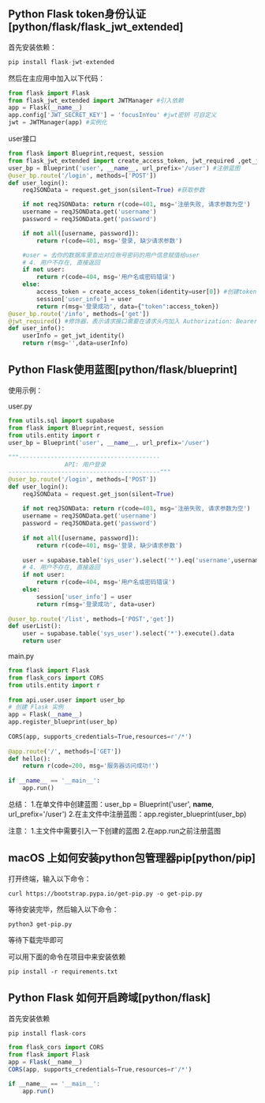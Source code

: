## Python Flask token身份认证[python/flask/flask_jwt_extended]
首先安装依赖：
```python
pip install flask-jwt-extended
```
然后在主应用中加入以下代码：
```python
from flask import Flask
from flask_jwt_extended import JWTManager #引入依赖
app = Flask(__name__)
app.config['JWT_SECRET_KEY'] = 'focusInYou' #jwt密钥 可自定义
jwt = JWTManager(app) #实例化
```
user接口
```python
from flask import Blueprint,request, session
from flask_jwt_extended import create_access_token, jwt_required ,get_jwt_identity #引入依赖
user_bp = Blueprint('user', __name__, url_prefix='/user') #注册蓝图
@user_bp.route('/login', methods=['POST'])
def user_login():
    reqJSONData = request.get_json(silent=True) #获取参数

    if not reqJSONData: return r(code=401, msg='注册失败, 请求参数为空')
    username = reqJSONData.get('username')
    password = reqJSONData.get('password')

    if not all([username, password]):
        return r(code=401, msg='登录, 缺少请求参数')

    #user = 去你的数据库里查出对应账号密码的用户信息赋值给user
    # 4. 用户不存在, 直接返回
    if not user:
        return r(code=404, msg='用户名或密码错误')
    else:
        access_token = create_access_token(identity=user[0]) #创建token
        session['user_info'] = user
        return r(msg='登录成功', data={"token":access_token})
@user_bp.route('/info', methods=['get'])
@jwt_required() #修饰器，表示请求接口需要在请求头内加入 Authorization: Bearer xxxx
def user_info():
    userInfo = get_jwt_identity()
    return r(msg='',data=userInfo)
```
## Python Flask使用蓝图[python/flask/blueprint]
使用示例：

user.py
```python
from utils.sql import supabase
from flask import Blueprint,request, session
from utils.entity import r
user_bp = Blueprint('user', __name__, url_prefix='/user')
 
"""----------------------------------------
                API: 用户登录
-------------------------------------------"""
@user_bp.route('/login', methods=['POST'])
def user_login():
    reqJSONData = request.get_json(silent=True)
 
    if not reqJSONData: return r(code=401, msg='注册失败, 请求参数为空')
    username = reqJSONData.get('username')
    password = reqJSONData.get('password')
 
    if not all([username, password]):
        return r(code=401, msg='登录, 缺少请求参数')
 
    user = supabase.table('sys_user').select('*').eq('username',username).eq('password',password).execute().data
    # 4. 用户不存在, 直接返回
    if not user:
        return r(code=404, msg='用户名或密码错误')
    else:
        session['user_info'] = user
        return r(msg='登录成功', data=user)
 
@user_bp.route('/list', methods=['POST','get'])
def userList():
    user = supabase.table('sys_user').select('*').execute().data
    return user
```
main.py
```python
from flask import Flask
from flask_cors import CORS
from utils.entity import r
 
from api.user.user import user_bp
# 创建 Flask 实例
app = Flask(__name__)
app.register_blueprint(user_bp)
 
CORS(app, supports_credentials=True,resources=r'/*')
 
@app.route('/', methods=['GET'])
def hello():
    return r(code=200, msg='服务器访问成功!')
 
if __name__ == '__main__':
    app.run()
```
总结：
    1.在单文件中创建蓝图：user_bp = Blueprint('user', __name__, url_prefix='/user')
    2.在主文件中注册蓝图：app.register_blueprint(user_bp)

注意：
    1.主文件中需要引入一下创建的蓝图
    2.在app.run之前注册蓝图
## macOS 上如何安装python包管理器pip[python/pip]
打开终端，输入以下命令：
```
curl https://bootstrap.pypa.io/get-pip.py -o get-pip.py
```
等待安装完毕，然后输入以下命令：
```
python3 get-pip.py
```
等待下载完毕即可

可以用下面的命令在项目中来安装依赖
```
pip install -r requirements.txt
```
## Python Flask 如何开启跨域[python/flask]
首先安装依赖
```js
pip install flask-cors
```
```js
from flask_cors import CORS
from flask import Flask
app = Flask(__name__)
CORS(app, supports_credentials=True,resources=r'/*')

if __name__ == '__main__':
    app.run()
```